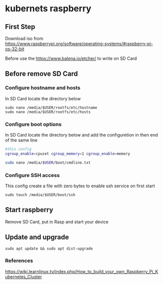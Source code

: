 # kubernets raspberry

## First Step

Download iso from  
https://www.raspberrypi.org/software/operating-systems/#raspberry-pi-os-32-bit

Before use the https://www.balena.io/etcher/ to write on SD Card


## Before remove SD Card

### Configure hostname and hosts

In SD Card locate the directory below
```
sudo nano /media/$USER/rootfs/etc/hostname
sudo nano /media/$USER/rootfs/etc/hosts
```

### Configure boot options


In SD Card locate the directory below and add the configuretion in then end of the same line 
```bash
#this config
cgroup_enable=cpuset cgroup_memory=1 cgroup_enable=memory

sudo nano /media/$USER/boot/cmdline.txt

```

### Configure SSH access

This config create a file with zero bytes to enable ssh service on first start
```
sudo touch /media/$USER/boot/ssh

```


## Start raspberry

Remove SD Card, put in Rasp and start your device

## Update and upgrade 

```
sudo apt update && sudo apt dist-upgrade
```







### References
https://wiki.learnlinux.tv/index.php/How_to_build_your_own_Raspberry_Pi_Kubernetes_Cluster
